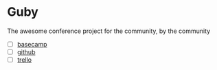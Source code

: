 # Guby

The awesome conference project for the community, by the community

- [ ] [basecamp](https://3.basecamp.com/4491051/projects/16681896)
- [ ] [github](https://github.com/unnati-xyz/guby)
- [ ] [trello](https://trello.com/b/spKps5wo/guby)